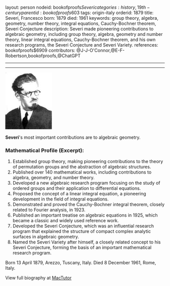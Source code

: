 layout: person
nodeid: bookofproofs$Severi
categories: history,19th-century
parentid: bookofproofs$603
tags: origin-italy
orderid: 1879
title: Severi, Francesco
born: 1879
died: 1961
keywords: group theory, algebra, geometry, number theory, integral equations, Cauchy-Bochner theorem, Severi Conjecture
description: Severi made pioneering contributions to algebraic geometry, including group theory, algebra, geometry and number theory, linear integral equations, Cauchy-Bochner theorem, and his own research programs, the Severi Conjecture and Severi Variety.
references: bookofproofs$6909
contributors: @J-J-O'Connor,@E-F-Robertson,bookofproofs,@ChatGPT

---



---

![Severi.jpg](https://github.com/bookofproofs/bookofproofs.github.io/blob/main/_sources/_assets/images/portraits/Severi.jpg?raw=true)

**Severi**'s most important contributions are to algebraic geometry.

### Mathematical Profile (Excerpt):
1. Established group theory, making pioneering contributions to the theory of permutation groups and the abstraction of algebraic structures.
2. Published over 140 mathematical works, including contributions to algebra, geometry, and number theory.
3. Developed a new algebraic research program focusing on the study of ordered groups and their application to differential equations.
4. Proposed the concept of a linear integral equation, a pioneering development in the field of integral equations.
5. Demonstrated and proved the Cauchy-Bochner integral theorem, closely related to Fourier analysis, in 1923.
6. Published an important treatise on algebraic equations in 1925, which became a classic and widely used reference work.
7. Developed the Severi Conjecture, which was an influential research program that explained the structure of compact complex analytic surfaces in algebraic geometry.
8. Named the Severi Variety after himself, a closely related concept to his Severi Conjecture, forming the basis of an important mathematical research program.

Born 13 April 1879, Arezzo, Tuscany, Italy. Died 8 December 1961, Rome, Italy.

View full biography at [MacTutor](https://mathshistory.st-andrews.ac.uk/Biographies/Severi/)
